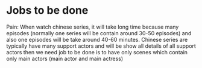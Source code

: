 # Jobs to be done

Pain: When watch chinese series, it will take long time because many episodes (normally one series will be contain around 30-50 episodes) and also one episodes will be take around 40-60 minutes. Chinese series are typically have many support actors and will be show all details of all support actors then we need job to be done is to have only scenes which contain only main actors (main actor and main actress)
